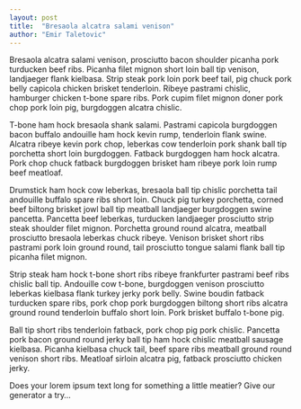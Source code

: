 ```yaml
---
layout: post
title:  "Bresaola alcatra salami venison"
author: "Emir Taletovic"
---
```


Bresaola alcatra salami venison, prosciutto bacon shoulder picanha pork turducken beef ribs. Picanha filet mignon short loin ball tip venison, landjaeger flank kielbasa. Strip steak pork loin pork beef tail, pig chuck pork belly capicola chicken brisket tenderloin. Ribeye pastrami chislic, hamburger chicken t-bone spare ribs. Pork cupim filet mignon doner pork chop pork loin pig, burgdoggen alcatra chislic.

T-bone ham hock bresaola shank salami. Pastrami capicola burgdoggen bacon buffalo andouille ham hock kevin rump, tenderloin flank swine. Alcatra ribeye kevin pork chop, leberkas cow tenderloin pork shank ball tip porchetta short loin burgdoggen. Fatback burgdoggen ham hock alcatra. Pork chop chuck fatback burgdoggen brisket ham ribeye pork loin rump beef meatloaf.

Drumstick ham hock cow leberkas, bresaola ball tip chislic porchetta tail andouille buffalo spare ribs short loin. Chuck pig turkey porchetta, corned beef biltong brisket jowl ball tip meatball landjaeger burgdoggen swine pancetta. Pancetta beef leberkas, turducken landjaeger prosciutto strip steak shoulder filet mignon. Porchetta ground round alcatra, meatball prosciutto bresaola leberkas chuck ribeye. Venison brisket short ribs pastrami pork loin ground round, tail prosciutto tongue salami flank ball tip picanha filet mignon.

Strip steak ham hock t-bone short ribs ribeye frankfurter pastrami beef ribs chislic ball tip. Andouille cow t-bone, burgdoggen venison prosciutto leberkas kielbasa flank turkey jerky pork belly. Swine boudin fatback turducken spare ribs, pork chop pork burgdoggen biltong short ribs alcatra ground round tenderloin buffalo short loin. Pork brisket buffalo t-bone pig.

Ball tip short ribs tenderloin fatback, pork chop pig pork chislic. Pancetta pork bacon ground round jerky ball tip ham hock chislic meatball sausage kielbasa. Picanha kielbasa chuck tail, beef spare ribs meatball ground round venison short ribs. Meatloaf sirloin alcatra pig, fatback prosciutto chicken jerky.

Does your lorem ipsum text long for something a little meatier? Give our generator a try…
